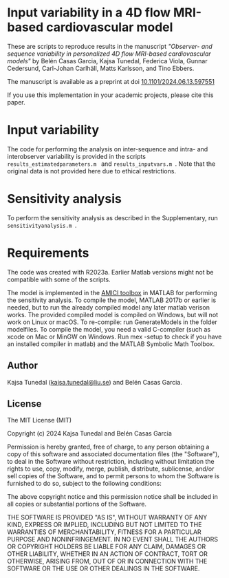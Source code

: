 # Input variability in a 4D flow MRI-based cardiovascular model
These are scripts to reproduce results in the manuscript *"Observer- and sequence variability in personalized 4D flow MRI-based cardiovascular models"* by Belén Casas Garcia, Kajsa Tunedal, Federica Viola, Gunnar Cedersund, Carl-Johan Carlhäll, Matts Karlsson, and Tino Ebbers.

The manuscript is available as a preprint at doi [10.1101/2024.06.13.597551](https://doi.org/10.1101/2024.06.13.597551)


If you use this implementation in your academic projects, please cite this paper.

# Input variability
The code for performing the analysis on inter-sequence and intra- and interobserver variability is provided in the scripts  `results_estimatedparameters.m ` and  `results_inputvars.m `.
Note that the original data is not provided here due to ethical restrictions.

# Sensitivity analysis
To perform the sensitivity analysis as described in the Supplementary, run `sensitivityanalysis.m `. 

# Requirements
The code was created with R2023a. Earlier Matlab versions might not be compatible with some of the scripts.

The model is implemented in the [AMICI toolbox](https://doi.org/10.1093/bioinformatics/btab227) in MATLAB for performing the sensitivity analysis.
To compile the model, MATLAB 2017b or earlier is needed, but to run the already compiled model any later matlab verison works. 
The provided compiled model is compiled on Windows, but will not work on Linux or macOS. 
To re-compile: run GenerateModels in the folder modelfiles. 
To compile the model, you need a valid C-compiler (such as xcode on Mac or MinGW on Windows. Run mex -setup to check if you have an installed compiler in matlab) and the MATLAB Symbolic Math Toolbox.


## Author
Kajsa Tunedal (kajsa.tunedal@liu.se) and Belén Casas Garcia.

## License
The MIT License (MIT)

Copyright (c) 2024 Kajsa Tunedal and Belén Casas Garcia 

Permission is hereby granted, free of charge, to any person obtaining a copy
of this software and associated documentation files (the "Software"), to deal
in the Software without restriction, including without limitation the rights
to use, copy, modify, merge, publish, distribute, sublicense, and/or sell
copies of the Software, and to permit persons to whom the Software is
furnished to do so, subject to the following conditions:

The above copyright notice and this permission notice shall be included in all
copies or substantial portions of the Software.

THE SOFTWARE IS PROVIDED "AS IS", WITHOUT WARRANTY OF ANY KIND, EXPRESS OR
IMPLIED, INCLUDING BUT NOT LIMITED TO THE WARRANTIES OF MERCHANTABILITY,
FITNESS FOR A PARTICULAR PURPOSE AND NONINFRINGEMENT. IN NO EVENT SHALL THE
AUTHORS OR COPYRIGHT HOLDERS BE LIABLE FOR ANY CLAIM, DAMAGES OR OTHER
LIABILITY, WHETHER IN AN ACTION OF CONTRACT, TORT OR OTHERWISE, ARISING FROM,
OUT OF OR IN CONNECTION WITH THE SOFTWARE OR THE USE OR OTHER DEALINGS IN THE
SOFTWARE.

